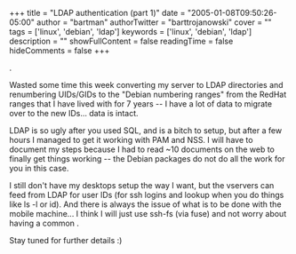 +++
title = "LDAP authentication (part 1)"
date = "2005-01-08T09:50:26-05:00"
author = "bartman"
authorTwitter = "barttrojanowski"
cover = ""
tags = ['linux', 'debian', 'ldap']
keywords = ['linux', 'debian', 'ldap']
description = ""
showFullContent = false
readingTime = false
hideComments = false
+++

.

Wasted some time this week converting my server to LDAP directories and
renumbering UIDs/GIDs to the "Debian numbering ranges" from the RedHat
ranges that I have lived with for 7 years -- I have a lot of data to
migrate over to the new IDs... data is intact.

LDAP is so ugly after you used SQL, and is a bitch to setup, but after a
few hours I managed to get it working with PAM and NSS.  I will have to
document my steps because I had to read ~10 documents on the web to
finally get things working -- the Debian packages do not do all the work
for you in this case. 

I still don't have my desktops setup the way I want, but the vservers
can feed from LDAP for user IDs (for ssh logins and lookup when you do
things like ls -l or id).  And there is always the issue of what is to
be done with the mobile machine...  I think I will just use ssh-fs 
(via fuse) and not worry about having a common .

Stay tuned for further details :)
